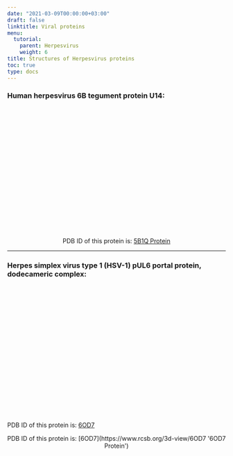 ```yaml
---
date: "2021-03-09T00:00:00+03:00"
draft: false
linktitle: Viral proteins
menu:
  tutorial:
    parent: Herpesvirus
    weight: 6
title: Structures of Herpesvirus proteins
toc: true
type: docs
---
```


<script type="text/javascript" src="https://3Dmol.org/build/3Dmol-min.js" defer></script>

### Human herpesvirus 6B tegument protein U14:

<div style="height: 300px; width: auto; position: relative;" class='viewer_3Dmoljs' data-pdb='5B1Q' data-backgroundcolor='#23252f' data-style='stick'></div>

<center>PDB ID of this protein is: <a href='https://www.rcsb.org/3d-view/5B1Q'>5B1Q Protein</a></center>

---

### Herpes simplex virus type 1 (HSV-1) pUL6 portal protein, dodecameric complex:

<div style="height: 300px; width: auto; position: relative;" class='viewer_3Dmoljs' data-pdb='6OD7' data-backgroundcolor='#23252f' data-style='stick'></div>

PDB ID of this protein is: [6OD7](https://www.rcsb.org/3d-view/6OD7 '6OD7 Protein')

<div align="center">
PDB ID of this protein is: [6OD7](https://www.rcsb.org/3d-view/6OD7 '6OD7 Protein')
</div>